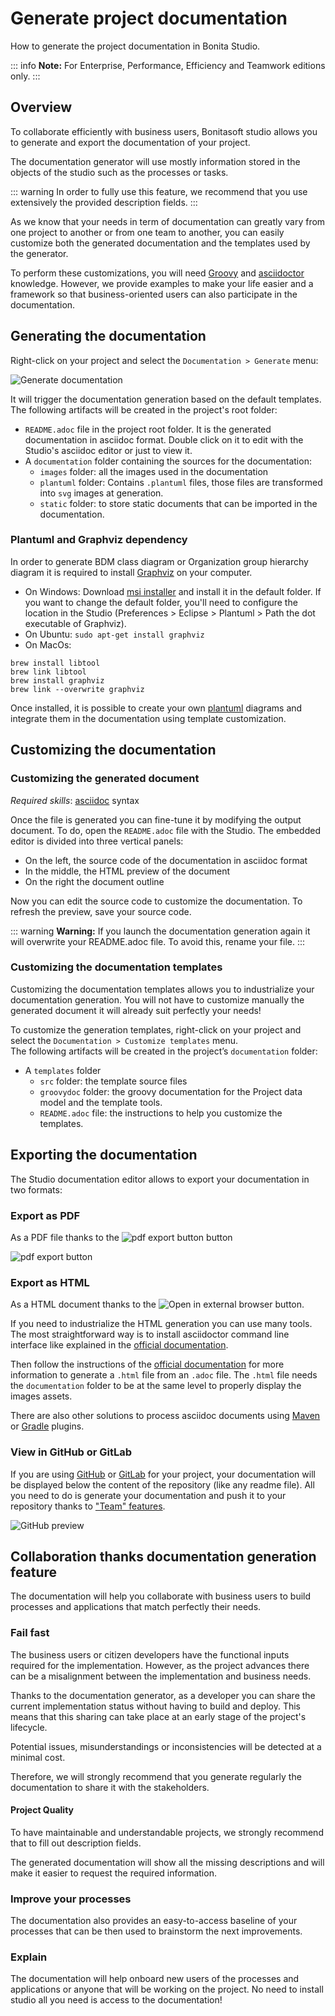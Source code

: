# Generate project documentation
How to generate the project documentation in Bonita Studio.

::: info
**Note:** For Enterprise, Performance, Efficiency and Teamwork editions only.
:::

## Overview

To collaborate efficiently with business users, Bonitasoft studio allows you to generate and export the documentation of your project.

The documentation generator will use mostly information stored in the objects of the studio such as the processes or tasks. 

::: warning
In order to fully use this feature, we recommend that you use extensively the provided description fields.
:::

As we know that your needs in term of documentation can greatly vary from one project to another or from one team to another, you can easily customize both the generated documentation and the templates used by the generator.

To perform these customizations, you will need [Groovy](groovy-in-bonita.md) and [asciidoctor](https://asciidoctor.org/) knowledge.
However, we provide examples to make your life easier and a framework so that business-oriented users can also participate in the documentation.

## Generating the documentation

Right-click on your project and select the `Documentation > Generate` menu:

![Generate documentation](images/doc-generation/generate_doc_menu.png)  

It will trigger the documentation generation based on the default templates. 
The following artifacts will be created in the project's root folder:  
* `README.adoc` file in the project root folder. It is the generated documentation in asciidoc format. Double click on it to edit with the Studio's asciidoc editor or just to view it.
* A `documentation` folder containing the sources for the documentation:  
	* `images` folder: all the images used in the documentation  
	* `plantuml` folder: Contains `.plantuml` files, those files are transformed into `svg` images at generation.
	* `static` folder: to store static documents that can be imported in the documentation.  
	
### Plantuml and Graphviz dependency

In order to generate BDM class diagram or Organization group hierarchy diagram it is required to install [Graphviz](https://graphviz.org/download/) on your computer.  

* On Windows: Download [msi installer](https://graphviz.gitlab.io/_pages/Download/windows/graphviz-2.38.msi) and install it in the default folder. If you want to change the default folder, you'll need to configure the location in the Studio (Preferences > Eclipse > Plantuml > Path the dot executable of Graphviz).
* On Ubuntu: `sudo apt-get install graphviz`
* On MacOs:
```shell
brew install libtool
brew link libtool
brew install graphviz
brew link --overwrite graphviz
```

Once installed, it is possible to create your own [plantuml](https://plantuml.com/) diagrams and integrate them in the documentation using template customization.

## Customizing the documentation

### Customizing the generated document
_Required skills_: [asciidoc](https://asciidoctor.org/docs/asciidoc-syntax-quick-reference/) syntax

Once the file is generated you can fine-tune it by modifying the output document.
To do, open the `README.adoc` file with the Studio. The embedded editor is divided into three vertical panels:
* On the left, the source code of the documentation in asciidoc format  
* In the middle, the HTML preview of the document 
* On the right the document outline  

Now you can edit the source code to customize the documentation. To refresh the preview, save your source code. 

::: warning
**Warning:** If you launch the documentation generation again it will overwrite your README.adoc file. To avoid this, rename your file.
:::

### Customizing the documentation templates

Customizing the documentation templates allows you to industrialize your documentation generation. You will not have to customize manually the generated document it will already suit perfectly your needs!

To customize the generation templates, right-click on your project and select the `Documentation > Customize templates` menu.  
The following artifacts will be created in the project’s `documentation` folder:  
* A `templates` folder
	* `src` folder: the template source files
	* `groovydoc` folder: the groovy documentation for the Project data model and the template tools.  
	* `README.adoc` file: the instructions to help you customize the templates.

## Exporting the documentation

The Studio documentation editor allows to export your documentation in two formats:

### Export as PDF

As a PDF file thanks to the ![pdf export button](images/doc-generation/pdfIcon.png) button

 ![pdf export button](images/doc-generation/export_as_pdf.png)
 
### Export as HTML

As a HTML document thanks to the ![Open in external browser](images/doc-generation/previewHTML.png) button.

If you need to industrialize the HTML generation you can use many tools. The most straightforward way is to install asciidoctor command line interface like explained in the [official documentation](https://asciidoctor.org/docs/install-toolchain/).

Then follow the instructions of the [official documentation](https://asciidoctor.org/docs/user-manual/#html) for more information to generate a `.html` file from an `.adoc` file. The `.html` file needs the `documentation` folder to be at the same level to properly display the images assets.

There are also other solutions to process asciidoc documents using [Maven](https://asciidoctor.org/docs/asciidoctor-maven-plugin/) or [Gradle](https://asciidoctor.org/docs/asciidoctor-gradle-plugin/) plugins.

### View in GitHub or GitLab

If you are using [GitHub](https://github.com) or [GitLab](https://about.gitlab.com/) for your project, your documentation will be displayed below the content of the repository (like any readme file).
All you need to do is generate your documentation and push it to your repository thanks to ["Team" features](workspaces-and-repositories.md).

![GitHub preview](images/doc-generation/github_preview.png)

## Collaboration thanks documentation generation feature

The documentation will help you collaborate with business users to build processes and applications that match perfectly their needs.

### Fail fast

The business users or citizen developers have the functional inputs required for the implementation. However, as the project advances there can be a misalignment between the implementation and business needs.

Thanks to the documentation generator, as a developer you can share the current implementation status without having to build and deploy. This means that this sharing can take place at an early stage of the project's lifecycle. 

Potential issues, misunderstandings or inconsistencies will be detected at a minimal cost.

Therefore, we will strongly recommend that you generate regularly the documentation to share it with the stakeholders.

#### Project Quality

To have maintainable and understandable projects, we strongly recommend that to fill out description fields.

The generated documentation will show all the missing descriptions and will make it easier to request the required information.

### Improve your processes

The documentation also provides an easy-to-access baseline of your processes that can be then used to brainstorm the next improvements.

### Explain

The documentation will help onboard new users of the processes and applications or anyone that will be working on the project. No need to install studio all you need is access to the documentation!
